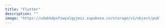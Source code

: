 ```yaml
---
title: "Flutter"
description: ""
image: "https://udakkdpxfzwyalqyjmiz.supabase.co/storage/v1/object/public/images/blog-flutter.png"
---
```

